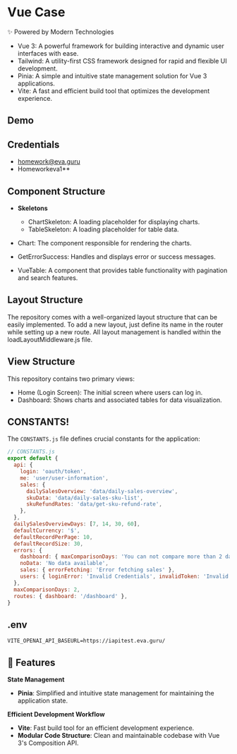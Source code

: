 #  Vue Case

✨ Powered by Modern Technologies

- Vue 3: A powerful framework for building interactive and dynamic user interfaces with ease.
- Tailwind: A utility-first CSS framework designed for rapid and flexible UI development.
- Pinia: A simple and intuitive state management solution for Vue 3 applications.
- Vite: A fast and efficient build tool that optimizes the development experience.


## Demo


## Credentials

- homework@eva.guru
- Homeworkeva1\*\*

## Component Structure

- **Skeletons**

  - ChartSkeleton: A loading placeholder for displaying charts.
  - TableSkeleton: A loading placeholder for table data.

- Chart: The component responsible for rendering the charts.

- GetErrorSuccess: Handles and displays error or success messages.
- VueTable: A component that provides table functionality with pagination and search features.

## Layout Structure

The repository comes with a well-organized layout structure that can be easily implemented. To add a new layout, just define its name in the router while setting up a new route. All layout management is handled within the loadLayoutMiddleware.js file.

## View Structure

This repository contains two primary views:

- Home (Login Screen): The initial screen where users can log in.
- Dashboard: Shows charts and associated tables for data visualization.


## CONSTANTS!

The `CONSTANTS.js` file defines crucial constants for the application:

```javascript
// CONSTANTS.js
export default {
  api: {
    login: 'oauth/token',
    me: 'user/user-information',
    sales: {
      dailySalesOverview: 'data/daily-sales-overview',
      skuData: 'data/daily-sales-sku-list',
      skuRefundRates: 'data/get-sku-refund-rate',
    },
  },
  dailySalesOverviewDays: [7, 14, 30, 60],
  defaultCurrency: '$',
  defaultRecordPerPage: 10,
  defaultRecordSize: 30,
  errors: {
    dashboard: { maxComparisonDays: 'You can not compare more than 2 days' },
    noData: 'No data available',
    sales: { errorFetching: 'Error fetching sales' },
    users: { loginError: 'Invalid Credentials', invalidToken: 'Invalid Token' },
  },
  maxComparisonDays: 2,
  routes: { dashboard: '/dashboard' },
}
```

## .env

```
VITE_OPENAI_API_BASEURL=https://iapitest.eva.guru/
```

## 🚀 Features

**State Management**

- **Pinia**: Simplified and intuitive state management for maintaining the application state.

**Efficient Development Workflow**

- **Vite**: Fast build tool for an efficient development experience.
- **Modular Code Structure**: Clean and maintainable codebase with Vue 3's Composition API.




